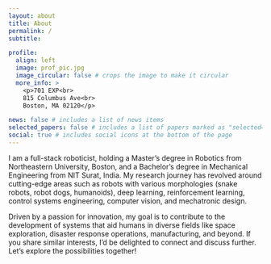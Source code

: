 ```yaml
---
layout: about
title: About
permalink: /
subtitle: 

profile:
  align: left
  image: prof_pic.jpg
  image_circular: false # crops the image to make it circular
  more_info: >
    <p>701 EXP<br>
    815 Columbus Ave<br>
    Boston, MA 02120</p>

news: false # includes a list of news items
selected_papers: false # includes a list of papers marked as "selected={true}"
social: true # includes social icons at the bottom of the page
---
```


I am a full-stack roboticist, holding a Master’s degree in Robotics from Northeastern University, Boston, and a Bachelor’s degree in Mechanical Engineering from NIT Surat, India. My research journey has revolved around cutting-edge areas such as robots with various morphologies (snake robots, robot dogs, humanoids), deep learning, reinforcement learning, control systems engineering, computer vision, and mechatronic design.

Driven by a passion for innovation, my goal is to contribute to the development of systems that aid humans in diverse fields like space exploration, disaster response operations, manufacturing, and beyond. If you share similar interests, I’d be delighted to connect and discuss further. Let’s explore the possibilities together!
